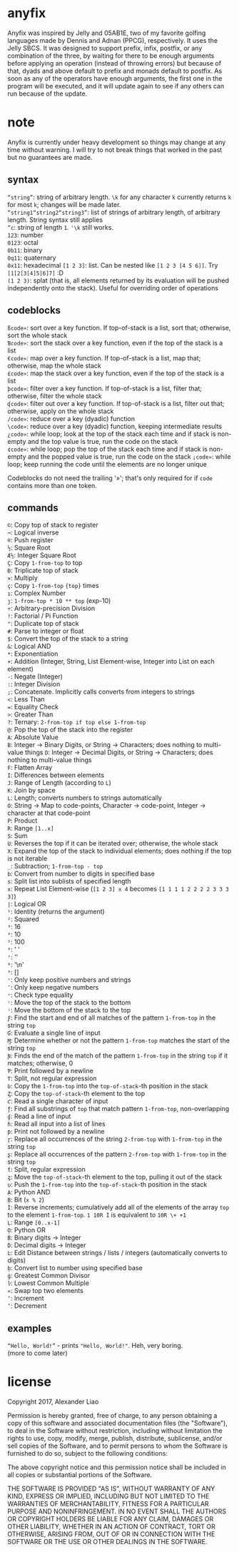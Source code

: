 # anyfix

Anyfix was inspired by Jelly and 05AB1E, two of my favorite golfing languages made by Dennis and Adnan (PPCG), respectively. It uses the Jelly SBCS. It was designed to support prefix, infix, postfix, or any combination of the three, by waiting for there to be enough arguments before applying an operation (instead of throwing errors) but because of that, dyads and above default to prefix and monads default to postfix. As soon as any of the operators have enough arguments, the first one in the program will be executed, and it will update again to see if any others can run because of the update.

# note

Anyfix is currently under heavy development so things may change at any time without warning. I will try to not break things that worked in the past but no guarantees are made.

## syntax

`“string”`: string of arbitrary length. `\k` for any character `k` currently returns `k` for most `k`; changes will be made later.  
`“string1“string2“string3”`: list of strings of arbitrary length, of arbitrary length. String syntax still applies  
`”c`: string of length `1`. `'\k` still works.  
`123`: number  
`0123`: octal  
`0b11`: binary  
`0q11`: quaternary  
`0x11`: hexadecimal
`[1 2 3]`: list. Can be nested like `[1 2 3 [4 5 6]]`. Try `[1[2[3[4]5]6]7]` :D  
`(1 2 3)`: splat (that is, all elements returned by its evaluation will be pushed independently onto the stack). Useful for overriding order of operations

## codeblocks
`ßcode»`: sort over a key function. If top-of-stack is a list, sort that; otherwise, sort the whole stack  
`Ɓcode»`: sort the stack over a key function, even if the top of the stack is a list  
`€code»`: map over a key function. If top-of-stack is a list, map that; otherwise, map the whole stack  
`£code»`: map the stack over a key function, even if the top of the stack is a list  
`þcode»`: filter over a key function. If top-of-stack is a list, filter that; otherwise, filter the whole stack  
`ʠcode»`: filter out over a key function. If top-of-stack is a list, filter out that; otherwise, apply on the whole stack  
`/code»`: reduce over a key (dyadic) function  
`\code»`: reduce over a key (dyadic) function, keeping intermediate results  
`¿code»`: while loop; look at the top of the stack each time and if stack is non-empty and the top value is true, run the code on the stack  
`¢code»`: while loop; pop the top of the stack each time and if stack is non-empty and the popped value is true, run the code on the stack
`¡code»`: while loop; keep running the code until the elements are no longer unique  

Codeblocks do not need the trailing '»'; that's only required for if `code` contains more than one token.  

## commands
`©`: Copy top of stack to register  
`¬`: Logical inverse  
`®`: Push register  
`½`: Square Root  
`Æ½`: Integer Square Root  
`Ç`: Copy `1-from-top` to top  
`Ð`: Triplicate top of stack  
`×`: Multiply  
`ç`: Copy `1-from-top` `{top}` times  
`ı`: Complex Number  
`ȷ`: `1-from-top * 10 ** top` (exp-10)  
`÷`: Arbitrary-precision Division  
`!`: Factorial / Pi Function  
`"`: Duplicate top of stack  
`#`: Parse to integer or float  
`$`: Convert the top of the stack to a string  
`&`: Logical AND  
`*`: Exponentiation  
`+`: Addition (Integer, String, List Element-wise, Integer into List on each element)  
`-`: Negate (Integer)  
`:`: Integer Division  
`;`: Concatenate. Implicitly calls converts from integers to strings  
`<`: Less Than  
`=`: Equality Check  
`>`: Greater Than  
`?`: Ternary: `2-from-top if top else 1-from-top`  
`@`: Pop the top of the stack into the register  
`A`: Absolute Value  
`B`: Integer -> Binary Digits, or String -> Characters; does nothing to multi-value things
`D`: Integer -> Decimal Digits, or String -> Characters; does nothing to multi-value things  
`F`: Flatten Array  
`I`: Differences between elements  
`J`: Range of Length (according to `L`)  
`K`: Join by space  
`L`: Length; converts numbers to strings automatically  
`O`: String -> Map to code-points, Character -> code-point, Integer -> character at that code-point  
`P`: Product  
`R`: Range `[1..x]`  
`S`: Sum  
`U`: Reverses the top if it can be iterated over; otherwise, the whole stack  
`X`: Expand the top of the stack to individual elements; does nothing if the top is not iterable  
`_`: Subtraction; `1-from-top - top`  
`b`: Convert from number to digits in specified base  
`s`: Split list into sublists of specified length  
`x`: Repeat List Element-wise (`[1 2 3] x 4` becomes `[1 1 1 1 2 2 2 2 3 3 3 3]`)  
`|`: Logical OR  
`¹`: Identity (returns the argument)  
`²`: Squared  
`³`: 16  
`⁴`: 10  
`⁵`: 100  
`⁶`: ' '  
`⁷`: ''  
`⁸`: '\n'  
`⁹`: []  
`⁺`: Only keep positive numbers and strings  
`¯`: Only keep negative numbers  
`⁼`: Check type equality  
`⁽`: Move the top of the stack to the bottom  
`⁾`: Move the bottom of the stack to the top  
`Ƒ`: Find the start and end of all matches of the pattern `1-from-top` in the string `top`  
`Ɠ`: Evaluate a single line of input  
`Ɱ`: Determine whether or not the pattern `1-from-top` matches the start of the string `top`  
`Ɲ`: Finds the end of the match of the pattern `1-from-top` in the string `top` if it matches; otherwise, 0  
`Ƥ`: Print followed by a newline  
`Ƭ`: Split, not regular expression  
`Ʋ`: Copy the `1-from-top` into the `top-of-stack`-th position in the stack  
`Ȥ`: Copy the `top-of-stack`-th element to the top  
`ƈ`: Read a single character of input  
`ƒ`: Find all substrings of `top` that match pattern `1-from-top`, non-overlapping  
`ɠ`: Read a line of input  
`ɦ`: Read all input into a list of lines  
`ƥ`: Print not followed by a newline  
`ɼ`: Replace all occurrences of the string `2-from-top` with `1-from-top` in the string `top`  
`ʂ`: Replace all occurrences of the pattern `2-from-top` with `1-from-top` in the string `top`  
`ƭ`: Split, regular expression  
`ȥ`: Move the `top-of-stack`-th element to the top, pulling it out of the stack  
`ʋ`: Push the `1-from-top` into the `top-of-stack`-th position in the stack  
`Ạ`: Python AND  
`Ḅ`: Bit (`x % 2`)  
`İ`: Reverse increments; cumulatively add all of the elements of the array `top` to the element `1-from-top`. `1 10R İ` is equivalent to `10R \+ +1`  
`Ḷ`: Range `[0..x-1]`  
`Ọ`: Python OR  
`Ḃ`: Binary digits -> Integer  
`Ḋ`: Decimal digits -> Integer  
`Ŀ`: Edit Distance between strings / lists / integers (automatically converts to digits)  
`ḅ`: Convert list to number using specified base  
`ġ`: Greatest Common Divisor  
`ŀ`: Lowest Common Multiple  
`«`: Swap top two elements  
`‘`: Increment  
`’`: Decrement  

## examples
`“Hello, World!”` - prints `"Hello, World!"`. Heh, very boring.  
(more to come later)

# license

Copyright 2017, Alexander Liao

Permission is hereby granted, free of charge, to any person obtaining a copy of this software and associated documentation files (the "Software"), to deal in the Software without restriction, including without limitation the rights to use, copy, modify, merge, publish, distribute, sublicense, and/or sell copies of the Software, and to permit persons to whom the Software is furnished to do so, subject to the following conditions:

The above copyright notice and this permission notice shall be included in all copies or substantial portions of the Software.

THE SOFTWARE IS PROVIDED "AS IS", WITHOUT WARRANTY OF ANY KIND, EXPRESS OR IMPLIED, INCLUDING BUT NOT LIMITED TO THE WARRANTIES OF MERCHANTABILITY, FITNESS FOR A PARTICULAR PURPOSE AND NONINFRINGEMENT. IN NO EVENT SHALL THE AUTHORS OR COPYRIGHT HOLDERS BE LIABLE FOR ANY CLAIM, DAMAGES OR OTHER LIABILITY, WHETHER IN AN ACTION OF CONTRACT, TORT OR OTHERWISE, ARISING FROM, OUT OF OR IN CONNECTION WITH THE SOFTWARE OR THE USE OR OTHER DEALINGS IN THE SOFTWARE.
